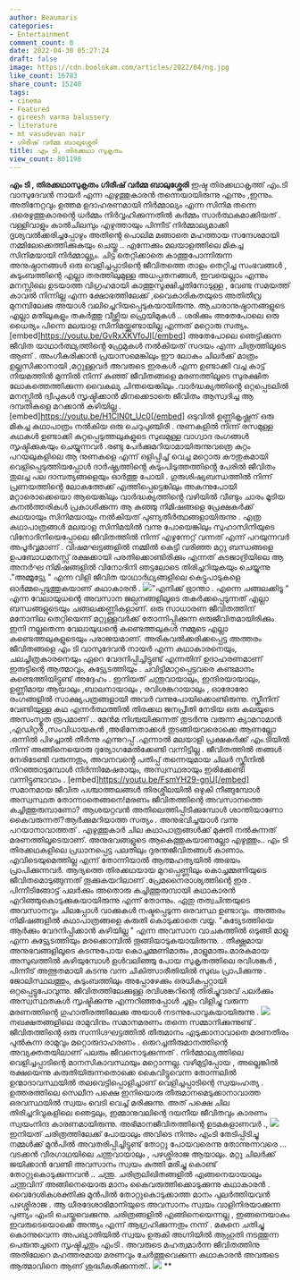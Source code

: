 ```yaml
---
author: Beaumaris
categories:
- Entertainment
comment_count: 0
date: 2022-04-30 05:27:24
draft: false
image: https://cdn.boolokam.com/articles/2022/04/ng.jpg
like_count: 16783
share_count: 15240
tags:
- cinema
- Featured
- gireesh varma balussery
- literature
- mt vasudevan nair
- ഗിരീഷ് വർമ്മ ബാലുശ്ശേരി
title: എം ടി, തിരക്കഥാ സുകൃതം
view_count: 801198
---
```


**എം ടി , തിരക്കഥാസുകൃതം** **ഗിരീഷ് വർമ്മ ബാലുശ്ശേരി** ഇഷ്ട തിരക്കഥാകൃത്ത് എം.ടി വാസുദേവൻ നായർ എന്ന എഴുത്തുകാരൻ തന്നെയായിരുന്നു എന്നും ,ഇന്നും. അതിനേറ്റവും ഉത്തമ ഉദാഹരണമായി നിർമ്മാല്യം എന്ന സിനിമ തന്നെ .ഒരെഴുത്തുകാരൻ്റെ ധർമ്മം നിർവ്വഹിക്കുന്നതിൽ കർമ്മം സാർത്ഥകമാക്കിയത് . വള്ളിവാളും കാൽചിലമ്പും എഴുത്തായും പിന്നീട് നിർമ്മാല്യമാക്കി ദൃശ്യവൽക്കരിച്ചപ്പോഴും അതിൻ്റെ പൊലിമ മങ്ങാതെ മഹത്തായ സന്ദേശമായി നമ്മിലേക്കെത്തിക്കുകയും ചെയ്തു .. എന്നേക്കും മലയാളത്തിലെ മികച്ച സിനിമയായി നിർമ്മാല്ല്യം. ചിട്ട തെറ്റിക്കാതെ കാത്തുപോന്നിരുന്ന അനുഷ്ഠാനങ്ങൾ ഒരു വെളിച്ചപ്പാടിന്റെ ജീവിതത്തെ താളം തെറ്റിച്ച സംഭവങ്ങൾ , കുടുംബത്തിന്റെ എല്ലാ തരത്തിലുമുള്ള അധപ്പതനങ്ങൾ, ഇവയെല്ലാം എന്നും മനസ്സിലെ ഉടയാത്ത വിഗ്രഹമായി കാത്തുസൂക്ഷിച്ചതിനോടുള്ള , വേണ്ട സമയത്ത് കാവൽ നിന്നില്ല എന്ന ക്ഷോഭത്തിലേക്ക് ,വൈകാരികതയുടെ അതിതീവ്ര മുനമ്പിലേക്കു അയാൾ വലിച്ചെറിയപ്പെടുകയായിരുന്നു. ആചാരാനുഷ്ഠാനങ്ങളുടെ എല്ലാ മതിലുകളും തകർത്തു വീഴ്ത്തിയ ഫ്രെയിമുകൾ .. ശരിക്കും അതേപോലെ ഒരു ധൈര്യം പിന്നെ മലയാള സിനിമയ്ക്കുണ്ടായില്ല എന്നത് മറ്റൊരു സത്യം. [embed]https://youtu.be/GvRxXKVfoJI[/embed] അതേപോലെ ഞെട്ടിക്കുന്ന ജീവിത യാഥാർത്ഥ്യത്തിൻ്റെ ഫ്രേമുകൾ നൽകിയത് സദയം എന്ന ചിത്രത്തിലൂടെ ആണ് . അംഗീകരിക്കാൻ പ്രയാസമെങ്കിലും ഈ ലോകം ചിലർക്ക് മാത്രം ഉല്ലസിക്കാനായി ,മറ്റുള്ളവർ അവരുടെ ഇരകൾ എന്ന ഉണ്ടാക്കി വച്ച കാട്ട് നിയമത്തിൻ മുന്നിൽ നിന്ന് കുഞ്ഞ് ജീവിതങ്ങളെ മരണത്തിലൂടെ സുരക്ഷിത ലോകത്തെത്തിക്കുന്ന വൈകല്യ ചിന്തയെങ്കിലും .വാർദ്ധക്യത്തിൻ്റെ ഒറ്റപ്പെടലിൽ മനസ്സിൽ ദ്വീപുകൾ സൃഷ്ടിക്കാൻ മിനക്കെടാതെ ജീവിതം ആസ്വദിച്ച ആ ദമ്പതികളെ മറക്കാൻ കഴിയില്ല . [embed]https://youtu.be/H1ClN0t_Uc0[/embed] ഒടുവിൽ ഉണ്ണികൃഷ്ണന് ഒരു മികച്ച കഥാപാത്രം നൽകിയ ഒരു ചെറുപുഞ്ചിരി . നുണകളിൽ നിന്ന് രസമുള്ള കഥകൾ ഉണ്ടാക്കി കുറ്റപ്പെടുത്തലുകളുടെ സുഖമുള്ള വാഗ്വാദ രംഗങ്ങൾ സൃഷ്ടിക്കുകയും ചെയ്യുന്നവർ .രണ്ടു പേർക്കുമറിയാമായിരുന്നുവത്രെ കുറ്റം പറയലുകളിലെ ആ നുണകളെ എന്ന് ഒളിപ്പിച്ച് വെച്ച മറ്റൊരു കൗതുകമായി വെളിപ്പെടുത്തിയപ്പോൾ ദാർഷ്ട്യത്തിൻ്റെ കടുംപിടുത്തത്തിൻ്റെ പേരിൽ ജീവിതം തുലച്ച പല ദാമ്പത്യങ്ങളെയും ഓർത്തു പോയി . ഗുരുശിഷ്യബന്ധത്തിൽ നിന്ന് പ്രണയത്തിൻ്റെ ലോകത്തേക്ക് എത്തിപ്പെട്ടെങ്കിലും അകന്നുപോയി മറ്റാരൊക്കെയൊ ആയെങ്കിലും വാർദ്ധക്യത്തിൻ്റെ വഴിയിൽ വീണ്ടും ചാരം മൂടിയ കനൽത്തരികൾ പ്രകാശിക്കുന്ന ആ കുഞ്ഞു നിമിഷങ്ങളെ പ്രേക്ഷകർക്ക് കഥയായും സിനിമയായും നൽകിയത് പുണ്യതീർത്ഥങ്ങളായിരുന്നു . എത്ര കഥാപാത്രങ്ങൾ മലയാള സിനിമയിൽ വന്നു പോയെങ്കിലും സുഹാസിനിയുടെ വിനോദിനിയെപ്പോലെ ജീവിതത്തിൽ നിന്ന് എഴുന്നേറ്റ് വന്നത് എന്ന് പറയുന്നവർ അപൂർവ്വമാണ് . വിഷമഘട്ടങ്ങളിൽ നമ്മിൽ കെട്ടി വരിഞ്ഞ മറ്റു ബന്ധങ്ങളെ ഉപബോധമനസ്സ് രക്ഷക്കായി പരതിക്കൊണ്ടിരിക്കും എന്നത് കുടജാദ്രിയിലെ ആ അനർഘ നിമിഷങ്ങളിൽ വിനോദിനി ഞട്ടലോടെ തിരിച്ചറിയുകയും ചെയ്യുന്നു ."അമ്മൂട്ട്യേ " എന്ന വിളി ജീവിത യാഥാർഥ്യങ്ങളിലെ കെട്ടുപാടുകളെ ഓർമ്മപ്പെടുത്തുകയാണ് കഥാകാരൻ . ![](https://cdn.boolokam.com/articles/2022/04/ng.jpg)"എനിക്ക് ഭ്രാന്താ . എന്നെ ചങ്ങലക്കിടൂ " എന്ന വേലായുധന്റെ അവസാന ജല്പനങ്ങളിലൂടെ തകർക്കപ്പെടുന്നത് എല്ലാ ബന്ധങ്ങളുടെയും ചങ്ങലക്കണ്ണികളാണ്. ഒരു സാധാരണ ജീവിതത്തിന് മനോനില തെറ്റിയെന്ന് മറ്റുള്ളവർക്ക് തോന്നിപ്പിക്കുന്ന ഒരുജീവിതമായിരിക്കും ഇനി നല്ലതെന്ന വേലായുധന്റെ കണ്ടെത്തലുകൾ നമ്മുടെ എല്ലാ കണ്ടെത്തലുകളുടെയും പരാജയമാണ്. അരികുവൽക്കരിക്കപ്പെട്ട അത്തരം ജീവിതങ്ങളെ എം ടി വാസുദേവൻ നായർ എന്ന കഥാകാരനെയും, ചലച്ചിത്രകാരനെയും ഏറെ വേദനിപ്പിച്ചിട്ടുണ്ട് എന്നതിന് ഉദാഹരണമാണ് ഇരുട്ടിന്റെ ആത്മാവും, കുട്ട്യേടത്തിയും . ചവിട്ടിമാറ്റപ്പെട്ടവരെ കണ്ടമാനം കണ്ടെത്തിയിട്ടുണ്ട് അദ്ദേഹം . ഇനിയത് ചന്തുവായാലും, ഇന്ദിരയായാലും, ഉണ്ണിമായ ആയാലും ,ബാലനായാലും , രവിശങ്കറായാലും , ഓരോരോ രംഗങ്ങളിൽ സാക്ഷ്യപത്രങ്ങളായി അവർ വന്നുപോയിക്കൊണ്ടിരുന്നു. സ്ക്രീനിന് വേണ്ടിയുള്ള കഥ എന്നർത്ഥത്തിൽ തിരക്കഥ ജനപ്രീതി നേടിയ ഒരു കലയുടെ അസംസ്കൃത രൂപമാണ് .. മേൻമ നിശ്ചയിക്കുന്നത് തുടർന്നു വരുന്ന ക്യാമറാമാൻ ,എഡിറ്റർ ,സംവിധായകൻ ,അഭിനേതാക്കൾ തുടങ്ങിയവരൊക്കെ ആണല്ലോ .ഒന്നിൽ പിഴച്ചാൽ തീർന്നു എന്നുറപ്പ് .എന്നാൽ മലയാളി പ്രക്ഷകർക്ക് എം.ടിയിൽ നിന്ന് അങ്ങിനെയൊരു ദുര്യോഗമേൽക്കേണ്ടി വന്നിട്ടില്ല . ജീവിതത്തിൽ തങ്ങൾ നേരിടേണ്ടി വരുന്നതും, അവനവൻ്റെ പതിപ്പ് തന്നെയുമായ ചിലർ സ്ക്രീനിൽ നിറഞ്ഞാടുമ്പോൾ നിർന്നിമേഷരായും, അസ്വസ്ഥരായും ഇരിക്കേണ്ടി വന്നിട്ടുണ്ടാവാം . [embed]https://youtu.be/FsmYH29-gnU[/embed] സമാനമായ ജീവിത പശ്ചാത്തലങ്ങൾ തിരശ്ശീലയിൽ ഒഴുകി നീങ്ങുമ്പോൾ അസ്വസ്ഥത തോന്നാതെങ്ങനെ!മരണം ജീവിതത്തിന്റെ അവസാനത്തെ കച്ചിത്തുരുമ്പാണോ? ആശയറ്റവൻ അതിലെത്തിപ്പിടിക്കുമ്പോൾ ശാന്തിയാണോ കൈവരുന്നത്?ആർക്കുമറിയാത്ത സത്യം . അനുഭവിച്ചയാൾ വന്നു പറയാനാവാത്തത് . എഴുത്തുകാർ ചില കഥാപാത്രങ്ങൾക്ക് മുക്തി നൽകുന്നത് മരണത്തിലൂടെയാണ്. അനുഭവങ്ങളുടെ ആകെത്തുകയാണല്ലോ എഴുത്തും.. എം ടി തിരക്കഥകളിലെ പ്രധാനപ്പെട്ട പലതിലും ദുരന്തജീവിതങ്ങൾ കാണാം. എവിടെയുമെത്തില്ല എന്ന് തോന്നിയാൽ ആത്മഹത്യയിൽ അഭയം പ്രാപിക്കുന്നവർ. ആദ്യത്തെ തിരക്കഥയായ മുറപ്പെണ്ണിലും കൊച്ചമ്മണിയുടെ ജീവിതമൊടുങ്ങുന്നത് തൂക്കുകയറിലാണ് .പ്രേമനൈരാശ്യത്തിന്റെ ഇര . പിന്നീടിങ്ങോട്ട് പലർക്കും അതൊരു കച്ചിത്തുരുമ്പായി കഥാകാരൻ എറിഞ്ഞുകൊടുക്കുകയായിരുന്നു എന്ന് തോന്നും. ഏതു തത്വചിന്തയുടെ അവസാനവും ചിലപ്പോൾ വാക്കുകൾ നഷ്ടപ്പെടുന്ന ഒരവസ്ഥ ഉണ്ടാവും. അത്തരം നിമിഷങ്ങളിൽ കഥാപാത്രങ്ങളെ കുരുതി കൊടുക്കാതെ വയ്യ. "കുട്യേടത്തിയെ ആർക്കും വേദനിപ്പിക്കാൻ കഴിയില്ല " എന്ന അവസാന വാചകത്തിൽ ഒടുങ്ങി മാളു എന്ന കുട്ട്യേടത്തിയും മരക്കൊമ്പിൽ തൂങ്ങിയാടുകയായിരുന്നു. . തീക്ഷ്ണമായ അനുഭവങ്ങളിലൂടെ കടന്നുപോയ കൊച്ചമ്മണിമാരും ,മാളുമാരും.മാരകമായ അസുഖത്തിൽ കഴിയുമ്പോൾ ഉൾവലിഞ്ഞു പോയ സുകൃതത്തിലെ രവിശങ്കർ , പിന്നീട് അത്ഭുതമായി കടന്നു വന്ന ചികിത്സാരീതിയിൽ സുഖം പ്രാപിക്കുന്നു . ജോലിസ്ഥലത്തും, കുടുംബത്തിലും അപ്പോഴേക്കും ഒരധികപ്പറ്റായി ഒറ്റപ്പെട്ടുപോവുന്നു. ജീവിതത്തിലേക്കുള്ള രവിശങ്കറിന്റെ തിരിച്ചുവരവ് പലർക്കും അസ്വസ്ഥതകൾ സൃഷ്ടിക്കുന്നു എന്നറിഞ്ഞപ്പോൾ ചൂളം വിളിച്ചു വരുന്ന മരണത്തിന്റെ ഗുഹാതീരത്തിലേക്കു അയാൾ നടന്നുപോവുകയായിരുന്നു . ![](https://cdn.boolokam.com/articles/2022/04/jyjyjy.jpg)നഖക്ഷതങ്ങളിലെ രാമുവിനും സമാനമരണം തന്നെ സമ്മാനിക്കുന്നുണ്ട് . ജീവിതത്തിന്റെ ഒരു സന്നിഗ്ദഘട്ടത്തിൽ തീരുമാനം എടുക്കാനാവാതെ മരണതീരം പുൽകുന്ന രാമുവും മറ്റൊരുദാഹരണം . ഒരുറച്ചതീരുമാനത്തിന്റെ അവ്യക്തതയിലാണ് പലരും ജീവനൊടുക്കുന്നത് . നിർമ്മാല്യത്തിലെ വെളിച്ചപ്പാടിന്റെ മാനസികാവസ്ഥയും മറ്റൊന്നല്ല. വഴിമുട്ടിപ്പോയ , അല്ലെങ്കിൽ രക്ഷയെന്നു കരുതിയിരുന്നതൊക്കെ കൈവിട്ടുവെന്ന തോന്നലിൽ ഉന്മാദാവസ്ഥയിൽ തലവെട്ടിപ്പൊളിച്ചാണ് വെളിച്ചപ്പാടിന്റെ സ്വയംഹത്യ . ഉത്തരത്തിലെ സെലീന പക്ഷെ ഇനിയൊരു തീരുമാനമെടുക്കാനാവാത്ത ഒരവസ്ഥയിൽ സ്വയം വെടി വെച്ച് മരിക്കുന്നു. അത് പക്ഷെ ചില തിരിച്ചറിവുകളിലെ ഞെട്ടലും, ഇമ്മാനുവലിന്റെ ദയനീയ ജീവിതവും കാരണം സ്വയംനിന്ദ കാരണമായിരുന്നു. അഭിമാനജീവിതത്തിന്റെ ഉടമകളാണവർ ., ![](https://cdn.boolokam.com/articles/2022/04/gegegg.jpg)ഇനിയത് ചരിത്രത്തിലേക്ക് പോയാലും അവിടെ നിന്നും എംടി തേടിപ്പിടിച്ചു നമ്മൾക്ക് മുൻപിൽ അവതരിപ്പിച്ചിട്ടുണ്ട് തോറ്റു പോയവരെന്നു തോന്നുന്നവരെ ... വടക്കൻ വീരഗാഥയിലെ ചന്തുവായാലും , പഴശ്ശിരാജ ആയാലും. മറ്റു ചിലർക്ക് ജയിക്കാൻ വേണ്ടി അവസാനം സ്വയം കുത്തി മരിച്ചു കൊണ്ട് തോറ്റുകൊടുക്കുന്നവൻ .. ചന്തു. ചരിത്രലിഖിതങ്ങളിൽ എങ്ങനെയായാലും ചന്തുവിന് അങ്ങിനെയൊരു മാനം കൈവരുത്തിക്കൊടുക്കുന്നു കഥാകാരൻ . വൈദേശികശക്തിക്കു മുൻപിൽ തോറ്റുകൊടുക്കാത്ത മാനം പുലർത്തിയവൻ പഴശ്ശിരാജ . ആ ധീരദേശാഭിമാനിയുടെ അവസാനം സ്വയം വാളിനിരയാക്കുന്ന പുണ്യം എംടി ചെയ്തുവെക്കുന്നു. ചരിത്രങ്ങളിൽ എങ്ങിനെയെന്നല്ല , ഇങ്ങനെയാകും ഇവരുടെയൊക്കെ അന്ത്യം എന്ന് ആഗ്രഹിക്കുന്നതും നന്ന് . മകനെ ചതിച്ചു കൊന്നുവെന്ന അപഖ്യാതിയിൽ സ്വയം ഉരുകി അഗ്നിയിൽ ആഹുതി നടത്തുന്ന പെരുന്തച്ചനെ സൃഷ്ടിച്ചതും എംടി . അവരുടെ മഹത്വമാർന്ന ജീവിതത്തിനു അതിലേറെ മഹത്തരമായ മരണവും ചേർത്തുവെക്കുന്ന കഥാകാരൻ അവരുടെ ആത്മാവിനെ ആണ് ശുദ്ധീകരിക്കുന്നത്.. ![](https://cdn.boolokam.com/articles/2022/04/grgrr-1.jpg) **